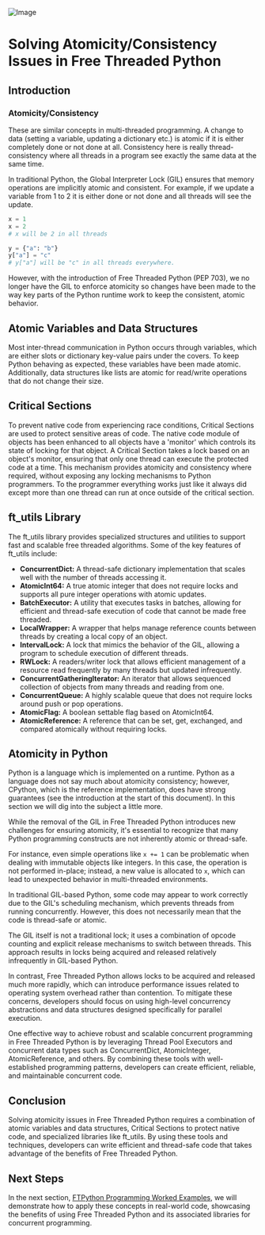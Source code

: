 ![Image](https://github.com/user-attachments/assets/f4ef78b9-8cc0-4264-971f-d6ac76884f3a)
# Solving Atomicity/Consistency Issues in Free Threaded Python

## Introduction

### Atomicity/Consistency

These are similar concepts in multi-threaded programming. A change to data (setting a variable, updating a dictionary etc.) is atomic if it is either completely done or not done at all. Consistency here is really thread-consistency where all threads in a program see exactly the same data at the same time.

In traditional Python, the Global Interpreter Lock (GIL) ensures that memory operations are implicitly atomic and consistent. For example, if we update a variable from 1 to 2 it is either done or not done and all threads will see the update.

```python
x = 1
x = 2
# x will be 2 in all threads

y = {"a": "b"}
y["a"] = "c"
# y["a"] will be "c" in all threads everywhere.
```

However, with the introduction of Free Threaded Python (PEP 703), we no longer have the GIL to enforce atomicity so changes have been made to the way key parts of the Python runtime work to keep the consistent, atomic behavior.

## Atomic Variables and Data Structures

Most inter-thread communication in Python occurs through variables, which are either slots or dictionary key-value pairs under the covers. To keep Python behaving as expected, these variables have been made atomic. Additionally, data structures like lists are atomic for read/write operations that do not change their size.

## Critical Sections

To prevent native code from experiencing race conditions, Critical Sections are used to protect sensitive areas of code. The native code module of objects has been enhanced to all objects have a 'monitor' which controls its state of locking for that object. A Critical Section takes a lock based on an object's monitor, ensuring that only one thread can execute the protected code at a time. This mechanism provides atomicity and consistency where required, without exposing any locking mechanisms to Python programmers. To the programmer everything works just like it always did except more than one thread can run at once outside of the critical section.

## ft_utils Library

The ft_utils library provides specialized structures and utilities to support fast and scalable free threaded algorithms. Some of the key features of ft_utils include:

*   **ConcurrentDict:** A thread-safe dictionary implementation that scales well with the number of threads accessing it.
*   **AtomicInt64:** A true atomic integer that does not require locks and supports all pure integer operations with atomic updates.
*   **BatchExecutor:** A utility that executes tasks in batches, allowing for efficient and thread-safe execution of code that cannot be made free threaded.
*   **LocalWrapper:** A wrapper that helps manage reference counts between threads by creating a local copy of an object.
*   **IntervalLock:** A lock that mimics the behavior of the GIL, allowing a program to schedule execution of different threads.
*   **RWLock:** A readers/writer lock that allows efficient management of a resource read frequently by many threads but updated infrequently.
*   **ConcurrentGatheringIterator:** An iterator that allows sequenced collection of objects from many threads and reading from one.
*   **ConcurrentQueue:** A highly scalable queue that does not require locks around push or pop operations.
*   **AtomicFlag:** A boolean settable flag based on AtomicInt64.
*   **AtomicReference:** A reference that can be set, get, exchanged, and compared atomically without requiring locks.

## Atomicity in Python

Python is a language which is implemented on a runtime. Python as a language does not say much about atomicity consistency; however, CPython, which is the reference implementation, does have strong guarantees (see the introduction at the start of this document). In this section we will dig into the subject a little more.

While the removal of the GIL in Free Threaded Python introduces new challenges for ensuring atomicity, it's essential to recognize that many Python programming constructs are not inherently atomic or thread-safe.

For instance, even simple operations like `x += 1` can be problematic when dealing with immutable objects like integers. In this case, the operation is not performed in-place; instead, a new value is allocated to `x`, which can lead to unexpected behavior in multi-threaded environments.

In traditional GIL-based Python, some code may appear to work correctly due to the GIL's scheduling mechanism, which prevents threads from running concurrently. However, this does not necessarily mean that the code is thread-safe or atomic.

The GIL itself is not a traditional lock; it uses a combination of opcode counting and explicit release mechanisms to switch between threads. This approach results in locks being acquired and released relatively infrequently in GIL-based Python.

In contrast, Free Threaded Python allows locks to be acquired and released much more rapidly, which can introduce performance issues related to operating system overhead rather than contention. To mitigate these concerns, developers should focus on using high-level concurrency abstractions and data structures designed specifically for parallel execution.

One effective way to achieve robust and scalable concurrent programming in Free Threaded Python is by leveraging Thread Pool Executors and concurrent data types such as ConcurrentDict, AtomicInteger, AtomicReference, and others. By combining these tools with well-established programming patterns, developers can create efficient, reliable, and maintainable concurrent code.

## Conclusion

Solving atomicity issues in Free Threaded Python requires a combination of atomic variables and data structures, Critical Sections to protect native code, and specialized libraries like ft_utils. By using these tools and techniques, developers can write efficient and thread-safe code that takes advantage of the benefits of Free Threaded Python.

## Next Steps

In the next section, [FTPython Programming Worked Examples](ft_worked_examples.md), we will demonstrate how to apply these concepts in real-world code, showcasing the benefits of using Free Threaded Python and its associated libraries for concurrent programming.
